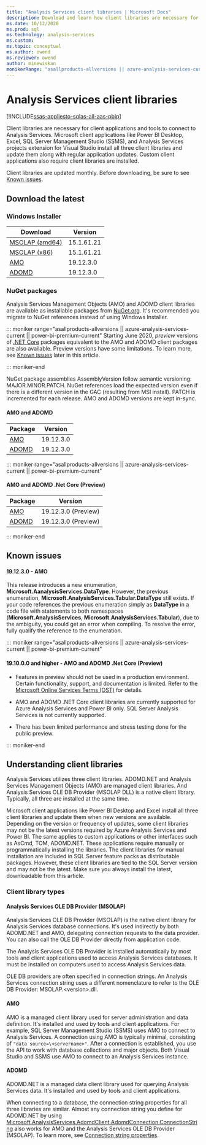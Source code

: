 ```yaml
---
title: "Analysis Services client libraries | Microsoft Docs"
description: Download and learn how client libraries are necessary for client applications and tools to connect to Analysis Services.
ms.date: 10/12/2020
ms.prod: sql
ms.technology: analysis-services
ms.custom:
ms.topic: conceptual
ms.author: owend
ms.reviewer: owend
author: minewiskan
monikerRange: "asallproducts-allversions || azure-analysis-services-current || power-bi-premium-current || >= sql-analysis-services-2016"
---
```


# Analysis Services client libraries

[!INCLUDE[ssas-appliesto-sqlas-all-aas-pbip](includes/ssas-appliesto-sqlas-all-aas-pbip.md)]

Client libraries are necessary for client applications and tools to connect to Analysis Services. Microsoft client applications like Power BI Desktop, Excel, SQL Server Management Studio (SSMS), and Analysis Services projects extension for Visual Studio install all three client libraries and update them along with regular application updates. Custom client applications also require client libraries are installed.

Client libraries are updated monthly. Before downloading, be sure to see [Known issues](#known-issues).

## Download the latest

### Windows Installer  

|Download  | Version  |
|---------|---------|
|[MSOLAP (amd64)](https://go.microsoft.com/fwlink/?linkid=829576)    |    15.1.61.21     |
|[MSOLAP (x86)](https://go.microsoft.com/fwlink/?linkid=829575)     |     15.1.61.21        |
|[AMO](https://go.microsoft.com/fwlink/?linkid=829578)     |   19.12.3.0     |
|[ADOMD](https://go.microsoft.com/fwlink/?linkid=829577)     |    19.12.3.0      |

### NuGet packages

Analysis Services Management Objects (AMO) and ADOMD client libraries are available as installable packages from [NuGet.org](https://www.nuget.org/). It's recommended you migrate to NuGet references instead of using Windows Installer.

::: moniker range="asallproducts-allversions || azure-analysis-services-current || power-bi-premium-current"
Starting June 2020, *preview* versions of [.NET Core](https://docs.microsoft.com/dotnet/core/about) packages equivalent to the AMO and ADOMD client packages are also available. Preview versions have some limitations. To learn more, see [Known issues](#known-issues) later in this article.

::: moniker-end

NuGet package assemblies AssemblyVersion follow semantic versioning: MAJOR.MINOR.PATCH. NuGet references load the expected version even if there is a different version in the GAC (resulting from MSI install). PATCH is incremented for each release. AMO and ADOMD versions are kept in-sync.

#### AMO and ADOMD

|Package  | Version  |
|---------|---------|
|[AMO](https://www.nuget.org/packages/Microsoft.AnalysisServices.retail.amd64/)    |    19.12.3.0      |
|[ADOMD](https://www.nuget.org/packages/Microsoft.AnalysisServices.AdomdClient.retail.amd64/)     |   19.12.3.0       |

::: moniker range="asallproducts-allversions || azure-analysis-services-current || power-bi-premium-current"

#### AMO and ADOMD .Net Core (Preview)

|Package  | Version  |
|---------|---------|
|[AMO](https://www.nuget.org/packages/Microsoft.AnalysisServices.NetCore.retail.amd64)    |    19.12.3.0  (Preview)    |
|[ADOMD](https://www.nuget.org/packages/Microsoft.AnalysisServices.AdomdClient.NetCore.retail.amd64)     |   19.12.3.0  (Preview)      |

::: moniker-end

## Known issues

#### 19.12.3.0 - AMO

This release introduces a new enumeration, **Microsoft.AanalysisServices.DataType**. However, the previous enumeration, **Microsoft.AnalysisServices.Tabular.DataType** still exists. If your code references the previous enumeration simply as **DataType** in a code file with statements to both namespaces (**Microsoft.AnalysisServices**, **Microsoft.AnalysisServices.Tabular**), due to the ambiguity, you could get an error when compiling. To resolve the error, fully qualify the reference to the enumeration.

::: moniker range="asallproducts-allversions || azure-analysis-services-current || power-bi-premium-current"

#### 19.10.0.0 and higher - AMO and ADOMD .Net Core (Preview)

- Features in preview should not be used in a production environment. Certain functionality, support, and documentation is limited. Refer to the [Microsoft Online Services Terms (OST)](https://www.microsoft.com/licensing/product-licensing/products?rtc=1) for details.

- AMO and ADOMD .NET Core client libraries are currently supported for Azure Analysis Services and Power BI only. SQL Server Analysis Services is not currently supported.

- There has been limited performance and stress testing done for the public preview.

::: moniker-end

## Understanding client libraries

Analysis Services utilizes three client libraries. ADOMD.NET and Analysis Services Management Objects (AMO) are managed client libraries. And Analysis Services OLE DB Provider (MSOLAP DLL) is a native client library. Typically, all three are installed at the same time.

Microsoft client applications like Power BI Desktop and Excel install all three client libraries and update them when new versions are available. Depending on the version or frequency of updates, some client libraries may not be the latest versions required by Azure Analysis Services and Power BI. The same applies to custom applications or other interfaces such as AsCmd, TOM, ADOMD.NET. These applications require manually or programmatically installing the libraries. The client libraries for manual installation are included in SQL Server feature packs as distributable packages. However, these client libraries are tied to the SQL Server version and may not be the latest. Make sure you always install the latest, downloadable from this article.  

### Client library types

#### Analysis Services OLE DB Provider (MSOLAP)

 Analysis Services OLE DB Provider (MSOLAP) is the native client library for Analysis Services database connections. It's used indirectly by both ADOMD.NET and AMO, delegating connection requests to the data provider. You can also call the OLE DB Provider directly from application code.  
  
 The Analysis Services OLE DB Provider is installed automatically by most tools and client applications used to access Analysis Services databases. It must be installed on computers used to access Analysis Services data.  
  
 OLE DB providers are often specified in connection strings. An Analysis Services connection string uses a different nomenclature to refer to the OLE DB Provider: MSOLAP.\<version>.dll.

#### AMO  

 AMO is a managed client library used for server administration and data definition. It's installed and used by tools and client applications. For example, SQL Server Management Studio (SSMS) uses AMO to connect to Analysis Services. A connection using AMO is typically minimal, consisting of `"data source=\<servername>"`. After a connection is established, you use the API to work with database collections and major objects. Both Visual Studio and SSMS use AMO to connect to an Analysis Services instance.  

#### ADOMD

 ADOMD.NET is a managed data client library used for querying Analysis Services data. It's installed and used by tools and client applications.
  
 When connecting to a database, the connection string properties for all three libraries are similar. Almost any connection string you define for ADOMD.NET by using  [Microsoft.AnalysisServices.AdomdClient.AdomdConnection.ConnectionString](/dotnet/api/microsoft.analysisservices.adomdclient.adomdconnection.connectionstring#Microsoft_AnalysisServices_AdomdClient_AdomdConnection_ConnectionString) also works for AMO and the Analysis Services OLE DB Provider (MSOLAP). To learn more, see [Connection string properties](instances/connection-string-properties-analysis-services.md).
